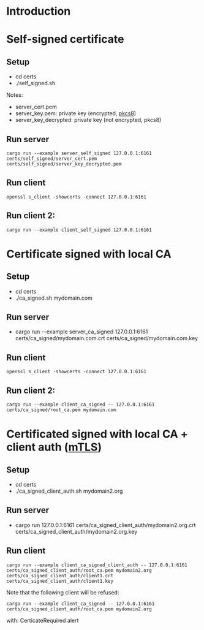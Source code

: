 # Introduction

# Self-signed certificate

## Setup

* cd certs
* ./self_signed.sh

Notes:

* server_cert.pem
* server_key.pem: private key (encrypted, [pkcs8](https://en.wikipedia.org/wiki/PKCS_8))
* server_key_decrypted: private key (not encrypted, pkcs8)

## Run server

`
cargo run --example server_self_signed 127.0.0.1:6161 certs/self_signed/server_cert.pem certs/self_signed/server_key_decrypted.pem
`

## Run client

`
openssl s_client -showcerts -connect 127.0.0.1:6161
`

## Run client 2:

`
cargo run --example client_self_signed 127.0.0.1:6161
`

# Certificate signed with local CA

## Setup

* cd certs
* ./ca_signed.sh mydomain.com

## Run server

* cargo run --example server_ca_signed 127.0.0.1:6161 certs/ca_signed/mydomain.com.crt certs/ca_signed/mydomain.com.key

## Run client

`
openssl s_client -showcerts -connect 127.0.0.1:6161
`

## Run client 2:

`
cargo run --example client_ca_signed -- 127.0.0.1:6161 certs/ca_signed/root_ca.pem mydomain.com
`

# Certificated signed with local CA + client auth ([mTLS]())

## Setup

* cd certs
* ./ca_signed_client_auth.sh mydomain2.org

## Run server

* cargo run 127.0.0.1:6161 certs/ca_signed_client_auth/mydomain2.org.crt certs/ca_signed_client_auth/mydomain2.org.key

## Run client

`
cargo run --example client_ca_signed_client_auth -- 127.0.0.1:6161 certs/ca_signed_client_auth/root_ca.pem mydomain2.org certs/ca_signed_client_auth/client1.crt certs/ca_signed_client_auth/client1.key
`

Note that the following client will be refused:

`
cargo run --example client_ca_signed -- 127.0.0.1:6161 certs/ca_signed_client_auth/root_ca.pem mydomain2.org
`

with: CerticateRequired alert
